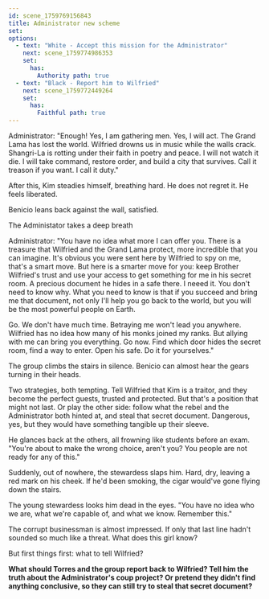 ```yaml
---
id: scene_1759769156843
title: Administrator new scheme
set:
options:
  - text: "White - Accept this mission for the Administrator"
    next: scene_1759774986353
    set:
      has:
        Authority path: true
  - text: "Black - Report him to Wilfried"
    next: scene_1759772449264
    set:
      has:
        Faithful path: true
---
```


Administrator:
"Enough! Yes, I am gathering men. Yes, I will act.
The Grand Lama has lost the world.
Wilfried drowns us in music while the walls crack.
Shangri-La is rotting under their faith in poetry and peace.
I will not watch it die.
I will take command, restore order, and build a city that survives.
Call it treason if you want. I call it duty."

After this, Kim steadies himself, breathing hard.
He does not regret it.
He feels liberated.

Benicio leans back against the wall, satisfied.

The Administator takes a deep breath

Administrator:
"You have no idea what more I can offer you. There is a treasure that Wilfried and the Grand Lama protect, more incredible that you can imagine. It's obvious you were sent here by Wilfried to spy on me, that's a smart move. But here is a smarter move for you: keep Brother Wilfried's trust and use your access to get something for me in his secret room. A precious document he hides in a safe there. I neeed it. You don't need to know why. What you need to know is that if you succeed and bring me that document, not only I'll help you go back to the world, but you will be the most powerful people on Earth.

Go. We don't have much time. Betraying me won't lead you anywhere. Wilfried has no idea how many of his monks joined my ranks. But allying with me can bring you everything. Go now. Find which door hides the secret room, find a way to enter. Open his safe. Do it for yourselves."

The group climbs the stairs in silence. Benicio can almost hear the gears turning in their heads.

Two strategies, both tempting.
Tell Wilfried that Kim is a traitor, and they become the perfect guests, trusted and protected. But that's a position that might not last.
Or play the other side: follow what the rebel and the Administrator both hinted at, and steal that secret document. Dangerous, yes, but they would have something tangible up their sleeve.

He glances back at the others, all frowning like students before an exam.
"You're about to make the wrong choice, aren't you? You people are not ready for any of this."

Suddenly, out of nowhere, the stewardess slaps him. Hard, dry, leaving a red mark on his cheek. If he'd been smoking, the cigar would've gone flying down the stairs.

The young stewardess looks him dead in the eyes.
"You have no idea who we are, what we're capable of, and what we know. Remember this."

The corrupt businessman is almost impressed. If only that last line hadn't sounded so much like a threat.
What does this girl know?

But first things first: what to tell Wilfried?

**What should Torres and the group report back to Wilfried? Tell him the truth about the Administrator's coup project? Or pretend they didn't find anything conclusive, so they can still try to steal that secret document?**